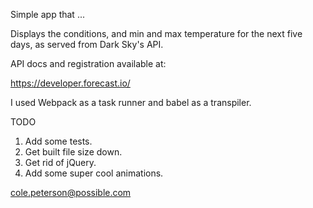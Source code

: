 Simple app that ...

Displays the conditions, and min and max temperature for the next five days, as served from Dark Sky's API.

API docs and registration available at:

https://developer.forecast.io/

I used Webpack as a task runner and babel as a transpiler.

TODO
1. Add some tests.
2. Get built file size down.
3. Get rid of jQuery.
4. Add some super cool animations.

cole.peterson@possible.com
